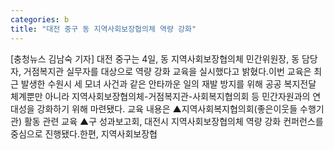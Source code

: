 ```yaml
---
categories: b
title: "대전 중구 동 지역사회보장협의체 역량 강화"
---
```

[충청뉴스 김남숙 기자] 대전 중구는 4일, 동 지역사회보장협의체 민간위원장, 동 담당자, 거점복지관 실무자를 대상으로 역량 강화 교육을 실시했다고 밝혔다.이번 교육은 최근 발생한 수원시 세 모녀 사건과 같은 안타까운 일의 재발 방지를 위해 공공 복지전달 체계뿐만 아니라 지역사회보장협의체-거점복지관-사회복지협의회 등 민간자원과의 연대성을 강화하기 위해 마련됐다. 교육 내용은 ▲지역사회복지협의회(좋은이웃들 수행기관) 활동 관련 교육 ▲구 성과보고회, 대전시 지역사회보장협의체 역량 강화 컨퍼런스를 중심으로 진행됐다.한편, 지역사회보장협